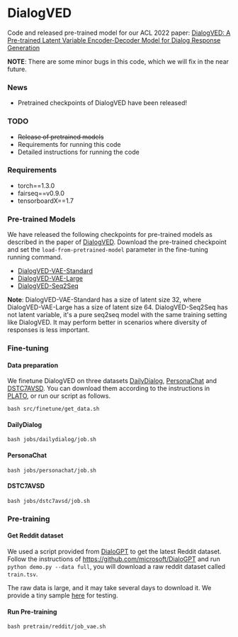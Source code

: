 # DialogVED
Code and released pre-trained model for our ACL 2022 paper: [DialogVED: A Pre-trained Latent Variable Encoder-Decoder Model for Dialog Response Generation](https://arxiv.org/abs/2204.13031)

**NOTE**: There are some minor bugs in this code, which we will fix in the near future. 

### News

- Pretrained checkpoints of DialogVED have been released!

### TODO

- ~~Release of pretrained models~~
- Requirements for running this code
- Detailed instructions for running the code

### Requirements

- torch==1.3.0
- fairseq==v0.9.0
- tensorboardX==1.7

### Pre-trained Models

We have released the following checkpoints for pre-trained models as described in the paper of [DialogVED](https://arxiv.org/abs/2204.13031). Download the pre-trained checkpoint and set the `load-from-pretrained-model` parameter in the fine-tuning running command.  

- [DialogVED-VAE-Standard](https://drive.google.com/file/d/1GLMrNAc2YEPJ-eiRcbFHGP0XGzAwKikM/view?usp=sharing)
- [DialogVED-VAE-Large](https://drive.google.com/file/d/1EucujAl8vXyrEDAyAb0SeLovzIX2_9tn/view?usp=sharing)
- [DialogVED-Seq2Seq](https://drive.google.com/file/d/1xiRMBPeaIUvKFbnKrf7etXPVyU1C1x56/view?usp=sharing)

**Note**: DialogVED-VAE-Standard has a size of latent size 32, where DialogVED-VAE-Large has a size of latent size 64. DialogVED-Seq2Seq has not latent variable, it's a pure seq2seq model with the same training setting like DialogVED. It may perform better in scenarios where diversity of responses is less important.   

### Fine-tuning

#### Data preparation

We finetune DialogVED on three datasets [DailyDialog](https://arxiv.org/abs/1710.03957), [PersonaChat](https://arxiv.org/abs/1801.07243) and [DSTC7AVSD](https://arxiv.org/abs/1806.00525). You can download them according to the instructions in [PLATO](https://github.com/PaddlePaddle/Research/tree/master/NLP/Dialogue-PLATO), or run our script as follows.

```shell
bash src/finetune/get_data.sh
```

#### DailyDialog

```shell
bash jobs/dailydialog/job.sh
```

#### PersonaChat

```shell
bash jobs/personachat/job.sh
```

#### DSTC7AVSD

```shell
bash jobs/dstc7avsd/job.sh
```

### Pre-training

#### Get Reddit dataset

We used a script provided from [DialoGPT](https://github.com/microsoft/DialoGPT) to get the latest Reddit dataset. Follow the instructions of https://github.com/microsoft/DialoGPT and run `python demo.py --data full`, you will download a raw reddit dataset called `train.tsv`.

The raw data is large, and it may take several days to download it. We provide a tiny sample [here]() for testing.

#### Run Pre-training

```shell
bash pretrain/reddit/job_vae.sh
```
